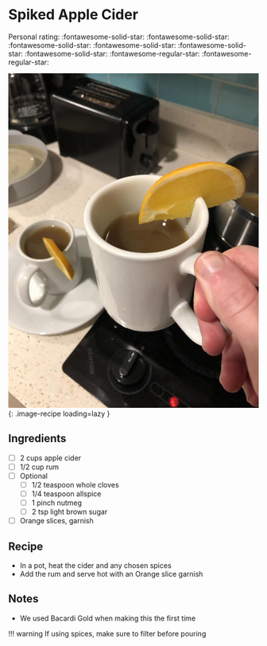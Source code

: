 # Spiked Apple Cider

<!-- rating=3; (User can specify rating on scale of 1-5) -->
<!-- AUTO-UserRating -->
Personal rating: :fontawesome-solid-star: :fontawesome-solid-star: :fontawesome-solid-star: :fontawesome-solid-star: :fontawesome-solid-star: :fontawesome-solid-star: :fontawesome-regular-star: :fontawesome-regular-star:
<!-- /AUTO-UserRating -->

<!-- name_image=spiked_cider.jpeg; (User can specify image name) -->
<!-- AUTO-Image -->
![spiked_cider.jpeg](./spiked_cider.jpeg){: .image-recipe loading=lazy }
<!-- /AUTO-Image -->

## Ingredients

* [ ] 2 cups apple cider
* [ ] 1/2 cup rum
* [ ] Optional
    * [ ] 1/2 teaspoon whole cloves
    * [ ] 1/4 teaspoon allspice
    * [ ] 1 pinch nutmeg
    * [ ] 2 tsp light brown sugar
* [ ] Orange slices, garnish

## Recipe

* In a pot, heat the cider and any chosen spices
* Add the rum and serve hot with an Orange slice garnish

## Notes

* We used Bacardi Gold when making this the first time

!!! warning
    If using spices, make sure to filter before pouring
